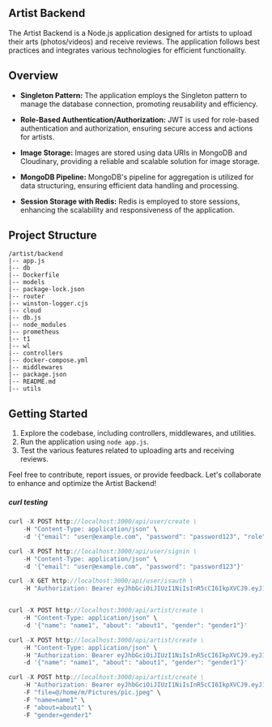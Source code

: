 ## Artist Backend

The Artist Backend is a Node.js application designed for artists to upload their arts (photos/videos) and receive reviews. The application follows best practices and integrates various technologies for efficient functionality.

## Overview

- **Singleton Pattern:** The application employs the Singleton pattern to manage the database connection, promoting reusability and efficiency.

- **Role-Based Authentication/Authorization:** JWT is used for role-based authentication and authorization, ensuring secure access and actions for artists.

- **Image Storage:** Images are stored using data URIs in MongoDB and Cloudinary, providing a reliable and scalable solution for image storage.

- **MongoDB Pipeline:** MongoDB's pipeline for aggregation is utilized for data structuring, ensuring efficient data handling and processing.

- **Session Storage with Redis:** Redis is employed to store sessions, enhancing the scalability and responsiveness of the application.

## Project Structure
```plaintext
/artist/backend
|-- app.js
|-- db
|-- Dockerfile
|-- models
|-- package-lock.json
|-- router
|-- winston-logger.cjs
|-- cloud
|-- db.js
|-- node_modules
|-- prometheus
|-- t1
|-- wl
|-- controllers
|-- docker-compose.yml
|-- middlewares
|-- package.json
|-- README.md
|-- utils
```

## Getting Started
1. Explore the codebase, including controllers, middlewares, and utilities.
2. Run the application using `node app.js`.
3. Test the various features related to uploading arts and receiving reviews.

Feel free to contribute, report issues, or provide feedback. Let's collaborate to enhance and optimize the Artist Backend!


##### curl testing
```js
curl -X POST http://localhost:3000/api/user/create \
    -H "Content-Type: application/json" \
    -d '{"email": "user@example.com", "password": "password123", "role": "user"}'

curl -X POST http://localhost:3000/api/user/signin \
    -H "Content-Type: application/json" \
    -d '{"email": "user@example.com", "password": "password123"}'

curl -X GET http://localhost:3000/api/user/isauth \
    -H "Authorization: Bearer eyJhbGciOiJIUzI1NiIsInR5cCI6IkpXVCJ9.eyJ1c2VySWQiOiI2NzVmZWQ1ZWFkNzA3MzM1ZGNiMjAyYzgiLCJpYXQiOjE3MzQzMzk5NDV9.hlIqWrmJjXUGEoC6dblts0du9jsbnt13iOIifMcEWwQ"


curl -X POST http://localhost:3000/api/artist/create \
    -H "Content-Type: application/json" \
    -d '{"name": "name1", "about": "about1", "gender": "gender1"}'

curl -X POST http://localhost:3000/api/artist/create \
    -H "Content-Type: application/json" \
    -H "Authorization: Bearer eyJhbGciOiJIUzI1NiIsInR5cCI6IkpXVCJ9.eyJ1c2VySWQiOiI2NzYxMjU4ZDEzOGZhODYyMzQ4NjM3NDkiLCJpYXQiOjE3MzQ0MjAyMjB9.0kncR7qqf7EObs-_kKzHbsRIBF3JnpQo7BMNmJuZlzo" \
    -d '{"name": "name1", "about": "about1", "gender": "gender1"}'

curl -X POST http://localhost:3000/api/artist/create \
    -H "Authorization: Bearer eyJhbGciOiJIUzI1NiIsInR5cCI6IkpXVCJ9.eyJ1c2VySWQiOiI2NzYxMjU4ZDEzOGZhODYyMzQ4NjM3NDkiLCJpYXQiOjE3MzQ0MjAyMjB9.0kncR7qqf7EObs-_kKzHbsRIBF3JnpQo7BMNmJuZlzo" \
    -F "file=@/home/m/Pictures/pic.jpeg" \
    -F "name=name1" \
    -F "about=about1" \
    -F "gender=gender1"

```
